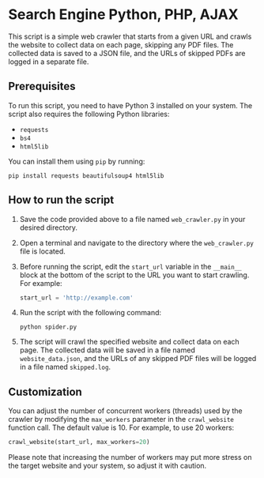# Search Engine Python, PHP, AJAX

This script is a simple web crawler that starts from a given URL and crawls the website to collect data on each page, skipping any PDF files. The collected data is saved to a JSON file, and the URLs of skipped PDFs are logged in a separate file.

## Prerequisites

To run this script, you need to have Python 3 installed on your system. The script also requires the following Python libraries:

- `requests`
- `bs4`
- `html5lib`

You can install them using `pip` by running:

```
pip install requests beautifulsoup4 html5lib
```

## How to run the script

1. Save the code provided above to a file named `web_crawler.py` in your desired directory.
2. Open a terminal and navigate to the directory where the `web_crawler.py` file is located.
3. Before running the script, edit the `start_url` variable in the `__main__` block at the bottom of the script to the URL you want to start crawling. For example:

   ```python
   start_url = 'http://example.com'
   ```

4. Run the script with the following command:

   ```
   python spider.py
   ```

5. The script will crawl the specified website and collect data on each page. The collected data will be saved in a file named `website_data.json`, and the URLs of any skipped PDF files will be logged in a file named `skipped.log`.

## Customization

You can adjust the number of concurrent workers (threads) used by the crawler by modifying the `max_workers` parameter in the `crawl_website` function call. The default value is 10. For example, to use 20 workers:

```python
crawl_website(start_url, max_workers=20)
```

Please note that increasing the number of workers may put more stress on the target website and your system, so adjust it with caution.
